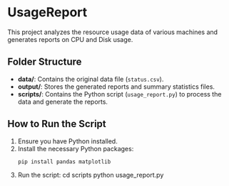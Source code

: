 # UsageReport

This project analyzes the resource usage data of various machines and generates reports on CPU and Disk usage.

## Folder Structure

- **data/**: Contains the original data file (`status.csv`).
- **output/**: Stores the generated reports and summary statistics files.
- **scripts/**: Contains the Python script (`usage_report.py`) to process the data and generate the reports.

## How to Run the Script

1. Ensure you have Python installed.
2. Install the necessary Python packages:
   ```sh
   pip install pandas matplotlib
3. Run the script:
   cd scripts
   python usage_report.py